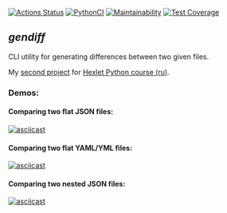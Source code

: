 [![Actions Status](https://github.com/alienflakes/python-project-lvl2/workflows/hexlet-check/badge.svg)](https://github.com/alienflakes/python-project-lvl2/actions)
[![PythonCI](https://github.com/alienflakes/python-project-lvl2/actions/workflows/pyci.yml/badge.svg)](https://github.com/alienflakes/python-project-lvl2/actions/workflows/pyci.yml)
[![Maintainability](https://api.codeclimate.com/v1/badges/658a428e127cda054892/maintainability)](https://codeclimate.com/github/alienflakes/python-project-lvl2/maintainability)
[![Test Coverage](https://api.codeclimate.com/v1/badges/658a428e127cda054892/test_coverage)](https://codeclimate.com/github/alienflakes/python-project-lvl2/test_coverage)

## *gendiff*
CLI utility for generating differences between two given files.

My [second project](https://ru.hexlet.io/programs/python/projects/50) for [Hexlet Python course (ru)](https://ru.hexlet.io/programs/python).

### Demos:
#### Comparing two flat JSON files:
[![asciicast](https://asciinema.org/a/j1Dk8B6oHPuhvgofHPn1nE5LC.svg)](https://asciinema.org/a/j1Dk8B6oHPuhvgofHPn1nE5LC)
#### Comparing two flat YAML/YML files:
[![asciicast](https://asciinema.org/a/QReTb3jHfrMKJpnqdTxNABx7c.svg)](https://asciinema.org/a/QReTb3jHfrMKJpnqdTxNABx7c)
#### Comparing two nested JSON files:
[![asciicast](https://asciinema.org/a/TDh3bBk18QugrENd7iTkBCijy.svg)](https://asciinema.org/a/TDh3bBk18QugrENd7iTkBCijy)
